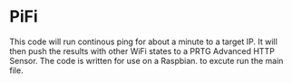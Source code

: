# PiFi
This code will run continous ping for about a minute to a target IP. It will then push the results with other WiFi states to a PRTG Advanced HTTP Sensor.
The code is written for use on a Raspbian. to excute run the main file.
